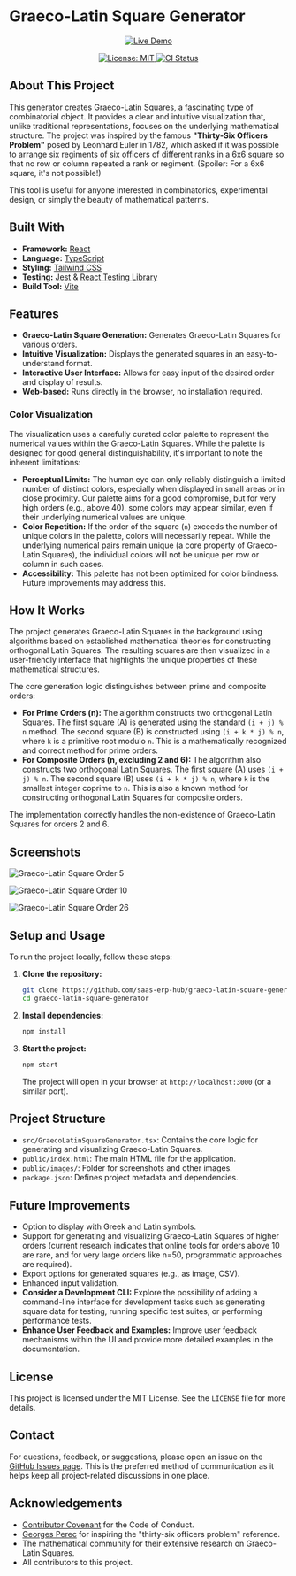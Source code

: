 # Graeco-Latin Square Generator

<p align="center">
  <a href="https://graeco-latin-square-generator.vercel.app/" target="_blank">
    <img src="https://img.shields.io/badge/Live_Demo-Visit_Here-28a745?style=for-the-badge&logo=Vercel" alt="Live Demo">
  </a>
</p>

<p align="center">
  <a href="https://opensource.org/licenses/MIT" target="_blank">
    <img src="https://img.shields.io/badge/License-MIT-yellow.svg?style=for-the-badge" alt="License: MIT">
  </a>
  <a href="https://github.com/saas-erp-hub/graeco-latin-square-generator/actions/workflows/ci.yml" target="_blank">
    <img src="https://github.com/saas-erp-hub/graeco-latin-square-generator/actions/workflows/ci.yml/badge.svg?style=for-the-badge" alt="CI Status">
  </a>
</p>

## About This Project

This generator creates Graeco-Latin Squares, a fascinating type of combinatorial object. It provides a clear and intuitive visualization that, unlike traditional representations, focuses on the underlying mathematical structure. The project was inspired by the famous **"Thirty-Six Officers Problem"** posed by Leonhard Euler in 1782, which asked if it was possible to arrange six regiments of six officers of different ranks in a 6x6 square so that no row or column repeated a rank or regiment. (Spoiler: For a 6x6 square, it's not possible!)

This tool is useful for anyone interested in combinatorics, experimental design, or simply the beauty of mathematical patterns.

## Built With

*   **Framework:** [React](https://reactjs.org/)
*   **Language:** [TypeScript](https://www.typescriptlang.org/)
*   **Styling:** [Tailwind CSS](https://tailwindcss.com/)
*   **Testing:** [Jest](https://jestjs.io/) & [React Testing Library](https://testing-library.com/docs/react-testing-library/intro/)
*   **Build Tool:** [Vite](https://vitejs.dev/)

## Features

*   **Graeco-Latin Square Generation:** Generates Graeco-Latin Squares for various orders.
*   **Intuitive Visualization:** Displays the generated squares in an easy-to-understand format.
*   **Interactive User Interface:** Allows for easy input of the desired order and display of results.
*   **Web-based:** Runs directly in the browser, no installation required.

### Color Visualization

The visualization uses a carefully curated color palette to represent the numerical values within the Graeco-Latin Squares. While the palette is designed for good general distinguishability, it's important to note the inherent limitations:

*   **Perceptual Limits:** The human eye can only reliably distinguish a limited number of distinct colors, especially when displayed in small areas or in close proximity. Our palette aims for a good compromise, but for very high orders (e.g., above 40), some colors may appear similar, even if their underlying numerical values are unique.
*   **Color Repetition:** If the order of the square (`n`) exceeds the number of unique colors in the palette, colors will necessarily repeat. While the underlying numerical pairs remain unique (a core property of Graeco-Latin Squares), the individual colors will not be unique per row or column in such cases.
*   **Accessibility:** This palette has not been optimized for color blindness. Future improvements may address this.

## How It Works

The project generates Graeco-Latin Squares in the background using algorithms based on established mathematical theories for constructing orthogonal Latin Squares. The resulting squares are then visualized in a user-friendly interface that highlights the unique properties of these mathematical structures.

The core generation logic distinguishes between prime and composite orders:

*   **For Prime Orders (n):** The algorithm constructs two orthogonal Latin Squares. The first square (A) is generated using the standard `(i + j) % n` method. The second square (B) is constructed using `(i + k * j) % n`, where `k` is a primitive root modulo `n`. This is a mathematically recognized and correct method for prime orders.
*   **For Composite Orders (n, excluding 2 and 6):** The algorithm also constructs two orthogonal Latin Squares. The first square (A) uses `(i + j) % n`. The second square (B) uses `(i + k * j) % n`, where `k` is the smallest integer coprime to `n`. This is also a known method for constructing orthogonal Latin Squares for composite orders.

The implementation correctly handles the non-existence of Graeco-Latin Squares for orders 2 and 6.

## Screenshots

![Graeco-Latin Square Order 5](public/images/Order%205.png)

![Graeco-Latin Square Order 10](public/images/Order10.png)

![Graeco-Latin Square Order 26](public/images/Order26.png)

## Setup and Usage

To run the project locally, follow these steps:

1.  **Clone the repository:**
    ```bash
    git clone https://github.com/saas-erp-hub/graeco-latin-square-generator.git
    cd graeco-latin-square-generator
    ```

2.  **Install dependencies:**
    ```bash
    npm install
    ```

3.  **Start the project:**
    ```bash
    npm start
    ```
    The project will open in your browser at `http://localhost:3000` (or a similar port).

## Project Structure

*   `src/GraecoLatinSquareGenerator.tsx`: Contains the core logic for generating and visualizing Graeco-Latin Squares.
*   `public/index.html`: The main HTML file for the application.
*   `public/images/`: Folder for screenshots and other images.
*   `package.json`: Defines project metadata and dependencies.

## Future Improvements

*   Option to display with Greek and Latin symbols.
*   Support for generating and visualizing Graeco-Latin Squares of higher orders (current research indicates that online tools for orders above 10 are rare, and for very large orders like n=50, programmatic approaches are required).
*   Export options for generated squares (e.g., as image, CSV).
*   Enhanced input validation.
*   **Consider a Development CLI:** Explore the possibility of adding a command-line interface for development tasks such as generating square data for testing, running specific test suites, or performing performance tests.
*   **Enhance User Feedback and Examples:** Improve user feedback mechanisms within the UI and provide more detailed examples in the documentation.

## License

This project is licensed under the MIT License. See the `LICENSE` file for more details.


## Contact

For questions, feedback, or suggestions, please open an issue on the [GitHub Issues page](https://github.com/saas-erp-hub/graeco-latin-square-generator/issues). This is the preferred method of communication as it helps keep all project-related discussions in one place.

## Acknowledgements

*   [Contributor Covenant](https://www.contributor-covenant.org/) for the Code of Conduct.
*   [Georges Perec](https://en.wikipedia.org/wiki/Georges_Perec) for inspiring the "thirty-six officers problem" reference.
*   The mathematical community for their extensive research on Graeco-Latin Squares.
*   All contributors to this project.